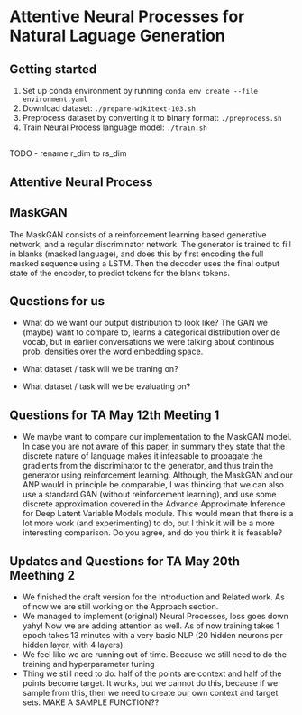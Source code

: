 # Attentive Neural Processes for Natural Laguage Generation

## Getting started

1. Set up conda environment by running `conda env create --file environment.yaml`
2. Download dataset: `./prepare-wikitext-103.sh`
3. Preprocess dataset by converting it to binary format: `./preprocess.sh`
4. Train Neural Process language model: `./train.sh`

## 

TODO - rename r_dim to rs_dim

## Attentive Neural Process

## MaskGAN
The MaskGAN consists of a reinforcement learning based generative network, and a regular discriminator network. The generator is trained to fill in blanks (masked language), and does this by first encoding the full masked sequence using a LSTM. Then the decoder uses the final output state of the encoder, to predict tokens for the blank tokens.

## Questions for us
- What do we want our output distribution to look like? The GAN we (maybe) want to compare to, learns a categorical distribution over de vocab, but in earlier conversations we were talking about continous prob. densities over the word embedding space.

- What dataset / task will we be traning on?
- What dataset / task will we be evaluating on?

## Questions for TA May 12th Meeting 1
- We maybe want to compare our implementation to the MaskGAN model. In case you are not aware of this paper, in summary they state that the discrete nature of language makes it infeasable to propagate the gradients from the discriminator to the generator, and thus train the generator using reinforcement learning. Although, the MaskGAN and our ANP would in principle be comparable, I was thinking that we can also use a standard GAN (without reinforcement learning), and use some discrete approximation covered in the Advance Approximate Inference for Deep Latent Variable Models module. This would mean that there is a lot more work (and experimenting) to do, but I think it will be a more interesting comparison. Do you agree, and do you think it is feasable?

## Updates and Questions for TA May 20th Meething 2
- We finished the draft version for the Introduction and Related work. As of now we are still working on the Approach section.
- We managed to implement (original) Neural Processes, loss goes down yahy! Now we are adding attention as well. As of now training takes 1 epoch takes 13 minutes with a very basic NLP (20 hidden neurons per hidden layer, with 4 layers).  
- We feel like we are running out of time. Because we still need to do the training and hyperparameter tuning
- Thing we still need to do: half of the points are context and half of the points become target. It works, but we cannot do this, because if we sample from this, then we need to create our own context and target sets. MAKE A SAMPLE FUNCTION?? 
